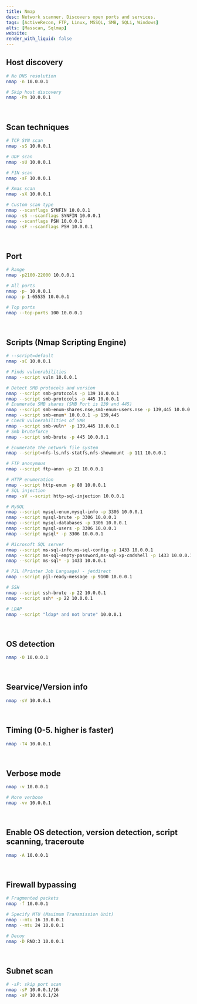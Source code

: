 ```yaml
---
title: Nmap
desc: Network scanner. Discovers open ports and services.
tags: [ActiveRecon, FTP, Linux, MSSQL, SMB, SQLi, Windows]
alts: [Masscan, Sqlmap]
website:
render_with_liquid: false
---
```


## Host discovery

```sh
# No DNS resolution
nmap -n 10.0.0.1

# Skip host discovery
nmap -Pn 10.0.0.1
```

<br />

## Scan techniques

```sh
# TCP SYN scan
nmap -sS 10.0.0.1

# UDP scan
nmap -sU 10.0.0.1

# FIN scan
nmap -sF 10.0.0.1

# Xmas scan
nmap -sX 10.0.0.1

# Custom scan type
nmap --scanflags SYNFIN 10.0.0.1
nmap -sS --scanflags SYNFIN 10.0.0.1
nmap --scanflags PSH 10.0.0.1
nmap -sF --scanflags PSH 10.0.0.1
```

<br />

## Port

```sh
# Range
nmap -p2100-22000 10.0.0.1

# All ports
nmap -p- 10.0.0.1
nmap -p 1-65535 10.0.0.1

# Top ports
nmap --top-ports 100 10.0.0.1
```

<br />

## Scripts (Nmap Scripting Engine)

```sh
# --script=default
nmap -sC 10.0.0.1

# Finds vulnerabilities
nmap --script vuln 10.0.0.1

# Detect SMB protocols and version
nmap --script smb-protocols -p 139 10.0.0.1
nmap --script smb-protocols -p 445 10.0.0.1
# Enumerate SMB shares (SMB Port is 139 and 445)
nmap --script smb-enum-shares.nse,smb-enum-users.nse -p 139,445 10.0.0.1
nmap --script smb-enum* 10.0.0.1 -p 139,445
# Check vulnerabilities of SMB
nmap --script smb-vuln* -p 139,445 10.0.0.1
# Smb bruteforce
nmap --script smb-brute -p 445 10.0.0.1

# Enumerate the network file system
nmap --script=nfs-ls,nfs-statfs,nfs-showmount -p 111 10.0.0.1

# FTP anonymous
nmap --script ftp-anon -p 21 10.0.0.1

# HTTP enumeration
nmap --script http-enum -p 80 10.0.0.1
# SQL injection
nmap -sV --script http-sql-injection 10.0.0.1

# MySQL
nmap --script mysql-enum,mysql-info -p 3306 10.0.0.1
nmap --script mysql-brute -p 3306 10.0.0.1
nmap --script mysql-databases -p 3306 10.0.0.1
nmap --script mysql-users -p 3306 10.0.0.1
nmap --script mysql* -p 3306 10.0.0.1

# Microsoft SQL server
nmap --script ms-sql-info,ms-sql-config -p 1433 10.0.0.1
nmap --script ms-sql-empty-password,ms-sql-xp-cmdshell -p 1433 10.0.0.1
nmap --script ms-sql* -p 1433 10.0.0.1

# PJL (Printer Job Language) - jetdirect
nmap --script pjl-ready-message -p 9100 10.0.0.1

# SSH
nmap --script ssh-brute -p 22 10.0.0.1
nmap --script ssh* -p 22 10.0.0.1

# LDAP
nmap --script "ldap* and not brute" 10.0.0.1
```

<br />

## OS detection

```sh
nmap -O 10.0.0.1
```

<br />

## Searvice/Version info

```sh
nmap -sV 10.0.0.1
```

<br />

## Timing (0-5. higher is faster)

```sh
nmap -T4 10.0.0.1
```

<br />

## Verbose mode

```sh
nmap -v 10.0.0.1

# More verbose
nmap -vv 10.0.0.1
```

<br />

## Enable OS detection, version detection, script scanning, traceroute

```sh
nmap -A 10.0.0.1
```

<br />

## Firewall bypassing

```sh
# Fragmented packets
nmap -f 10.0.0.1

# Specify MTU (Maximum Transmission Unit)
nmap --mtu 16 10.0.0.1
nmap --mtu 24 10.0.0.1

# Decoy
nmap -D RND:3 10.0.0.1
```

<br />

## Subnet scan

```sh
# -sP: skip port scan
nmap -sP 10.0.0.1/16
nmap -sP 10.0.0.1/24
```